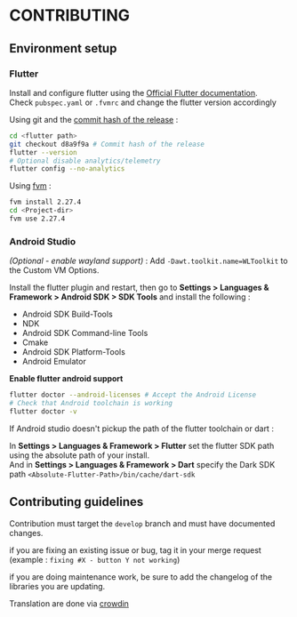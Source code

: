# CONTRIBUTING

## Environment setup

### Flutter

Install and configure flutter using the [Official Flutter documentation](https://docs.flutter.dev/get-started/install).  
Check `pubspec.yaml` or `.fvmrc` and change the flutter version accordingly

Using git and the [commit hash of the release](https://docs.flutter.dev/release/archive)  :
```sh
cd <flutter path>
git checkout d8a9f9a # Commit hash of the release
flutter --version
# Optional disable analytics/telemetry
flutter config --no-analytics
```

Using [fvm](https://fvm.app/) :
```sh
fvm install 2.27.4
cd <Project-dir>
fvm use 2.27.4
```

### Android Studio

*(Optional - enable wayland support)* : Add `-Dawt.toolkit.name=WLToolkit` to the Custom VM Options.

Install the flutter plugin and restart, then go to **Settings > Languages & Framework > Android SDK > SDK Tools** and install the following :

- Android SDK Build-Tools
- NDK
- Android SDK Command-line Tools
- Cmake
- Android SDK Platform-Tools
- Android Emulator

**Enable flutter android support**
```sh
flutter doctor --android-licenses # Accept the Android License
# Check that Android toolchain is working
flutter doctor -v
```

If Android studio doesn't pickup the path of the flutter toolchain or dart :

In **Settings > Languages & Framework > Flutter** set the flutter SDK path using the absolute path of your install.  
And in **Settings > Languages & Framework > Dart** specify the Dark SDK path `<Absolute-Flutter-Path>/bin/cache/dart-sdk`

## Contributing guidelines

Contribution must target the `develop` branch and must have documented changes.

if you are fixing an existing issue or bug, tag it in your merge request (example : `fixing #X - button Y not working`)

if you are doing maintenance work, be sure to add the changelog of the libraries you are updating.

Translation are done via [crowdin](https://crowdin.com/project/piwigo-ng)


